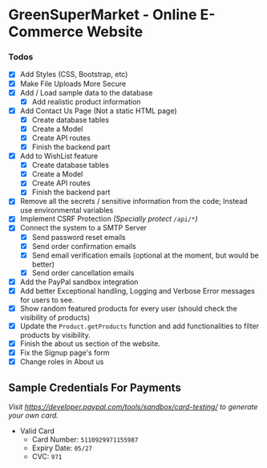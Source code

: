 # GreenSuperMarket - Online E-Commerce Website

### Todos
- [X] Add Styles (CSS, Bootstrap, etc)
- [X] Make File Uploads More Secure
- [X] Add / Load sample data to the database
  - [X] Add realistic product information
- [X] Add Contact Us Page (Not a static HTML page)
  - [X] Create database tables
  - [X] Create a Model
  - [X] Create API routes
  - [X] Finish the backend part
- [X] Add to WishList feature
  - [X] Create database tables
  - [X] Create a Model
  - [X] Create API routes
  - [X] Finish the backend part
- [X] Remove all the secrets / sensitive information from the code; Instead use environmental variables
- [X] Implement CSRF Protection *(Specially protect `/api/*`)*
- [X] Connect the system to a SMTP Server
  - [X] Send password reset emails
  - [X] Send order confirmation emails
  - [X] Send email verification emails (optional at the moment, but would be better)
  - [X] Send order cancellation emails
- [X] Add the PayPal sandbox integration
- [X] Add better Exceptional handling, Logging and Verbose Error messages for users to see.
- [X] Show random featured products for every user (should check the visibility of products)
- [X] Update the `Product.getProducts` function and add functionalities to filter products by visibility.
- [X] Finish the about us section of the website.
- [X] Fix the Signup page's form
- [X] Change roles in About us

## Sample Credentials For Payments
*Visit https://developer.paypal.com/tools/sandbox/card-testing/ to generate your own card.*
- Valid Card
  - Card Number: `5110929971155987`
  - Expiry Date: `05/27`
  - CVC: `971`